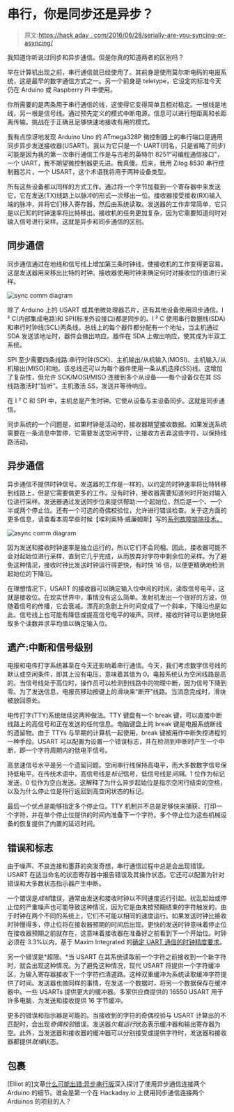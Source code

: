 # 串行，你是同步还是异步？

> 原文:[https://hack aday . com/2016/06/28/serially-are-you-syncing-or-asyncing/](https://hackaday.com/2016/06/28/serially-are-you-syncing-or-asyncing/)

我知道你听说过同步和异步通信。但是你真的知道两者的区别吗？

早在计算机出现之前，串行通信就已经使用了。其前身是使用莫尔斯电码的电报系统，这是最早的数字通信方式之一。另一个前身是 teletype，它设定的标准今天仍在 Arduino 或 Raspberry Pi 中使用。

你所需要的是两条用于串行通信的线，这使得它变得简单且相对稳定。一根线是地线，另一根是信号线。通过预先定义的模式中断电源，信息可以进行短距离和长距离传输。挑战在于正确且足够快速地接收有用的模式。

我有点惊讶地发现 Arduino Uno 的 ATmega328P 微控制器上的串行端口是通用同步异步发送接收器(USART)。我以为它只是一个 UART(同名，只是省略了同步)可能是因为我的第一次串行通信工作是与古老的英特尔 8251“可编程通信接口”，一个 UART，我不期望微控制器更先进。我真傻。后来，我用 Zilog 8530 串行控制器芯片，一个 USART，这个术语我将用于两种设备类型。

所有这些设备都以同样的方式工作。通过将一个字节加载到一个寄存器中来发送它，它在发送(TX)线路上以脉冲的形式一次移出一位。接收器接受接收(RX)输入端的脉冲，并将它们移入寄存器，然后由系统读取。发送器的工作非常简单，它只是以已知的时钟速率将比特移出。接收机的任务更加复杂，因为它需要知道何时对输入信号进行采样。这就是异步和同步通信的区别。

## 同步通信

同步通信通过在地线和信号线上增加第三条时钟线，使接收机的工作变得更容易。这是发送器用来移出比特的时钟。接收器使用时钟来确定何时对接收位的值进行采样。

![sync comm diagram](../Images/40044d90d1b730e7167c62de6cbaa529.png)

除了 Arduino 上的 USART 或其他微处理器芯片，还有其他设备使用同步通信。I ² C(内部集成电路)和 SPI(标准外设接口)都是同步的。I ² C 使用串行数据线(SDA)和串行时钟线(SCL)两条线。总线上的每个器件都分配有一个地址，当主机通过 SDA 发送该地址时，器件会做出响应。器件在 SDA 上做出响应，使其成为半双工系统。

SPI 至少需要四条线路:串行时钟(SCK)、主机输出/从机输入(MOSI)、主机输入/从机输出(MISO)和地。该总线还可以为每个器件使用一条从机选择(SS)线。这增加了复杂性，但允许 SCK/MOSI/MISO 连接到多个从设备——每个设备仅在其 SS 线路激活时“监听”。主机激活 SS，发送并等待响应。

在 I ² C 和 SPI 中，主机总是产生时钟。它使从设备与主设备同步。这就是同步通信。

同步系统的一个问题是，如果时钟是活动的，接收器期望接收数据。如果发送系统需要在一条消息中暂停，它需要发送空闲字符，让接收方丢弃这些字符，以保持线路活动。

## 异步通信

异步通信不提供时钟信号。发送器的工作是一样的，以约定的时钟速率将比特转移到线路上，但是它需要做更多的工作。没有时钟，接收器需要知道何时开始对输入位进行采样。发送器通过发送同步位来提供帮助:一个起始位，然后是一个、一个半或两个停止位。还有一个可选的奇偶校验位，允许进行错误检查。关于这方面的更多信息，请查看本周早些时候【埃利奥特·威廉姆斯】写的[系列故障排除技术。](http://hackaday.com/2016/06/22/what-could-go-wrong-asynchronous-serial-edition/)

![async comm diagram](../Images/5d0e7a168689b94ad00eeded717452ac.png)

因为发送和接收时钟速率是独立运行的，所以它们不会同相。因此，接收器可能不会对起始位进行采样，直到它几乎完成，从而放弃对字符中剩余位的采样。为了避免这种情况，接收时钟比发送时钟运行得更快，有时快 16 倍，以便更精确地检测起始位的下降沿。

在理想情况下，USART 的接收器可以确定输入位中间的时间，读取信号电平，这就是接收位。在现实世界中，事情没有这么简单。发射机发出一个很好的方波，但随着信号的传播，它会衰减。漂亮的急剧上升时间变成了一个斜率，下降沿也是如此。信号线上也可能有降低或提高信号电平的噪声。同样，接收时钟可以更快地获取多个读数并求平均值以确定输入位。

## 遗产:中断和信号级别

电报和电传打字系统甚至在今天还影响着串行通信。今天，我们考虑数字信号线的默认或空闲条件，即其上没有电压，意味着其值为 0。电报系统认为空闲线路是高的。当信号线处于高位时，操作员可以检测到线路中的物理中断，因为信号下降到零。为了发送信息，电报员移动按键上的滑块来“断开”线路。当消息完成时，滑块被放回原处。

电传打字(TTY)系统继续这两种做法。TTY 键盘有一个 break 键，可以直接中断线路上的高信号和正在发送的任何信息。电脑键盘上的 break 键是电报系统断线的遗留物。由于 TTYs 与早期的计算机一起使用，break 键被用作中断失控进程的一种手段。USART 可以配置为设置一个错误标志，并在检测到中断时产生一个中断，即一个字符周期内的低电平信号。

高怠速信号水平是另一个遗留问题。空闲串行线保持高电平，而大多数数字信号保持低电平。在传统术语中，高信号线是*标记*信号，低信号线是*间隔*。1 位作为标记发送，0 位作为空白发送。这解释了为什么异步起始位是指示空闲行结束的空格，以及为什么停止位是将行返回到高空闲状态的标记。

最后一个优点是能够指定多个停止位。TTY 机制并不总是足够快来捕获、打印一个字符，并在单个停止位提供的时间内准备下一个字符。多个停止位为这些机械设备的恢复提供了内置的延迟时间。

## 错误和标志

由于噪声、不良连接和墨菲的突发奇想，串行通信过程中总是会出现错误。USART 在适当命名的状态寄存器中报告错误及其操作状态。它还可以配置为针对错误和大多数状态指示器产生中断。

一个错误是*成帧*错误，通常由发送和接收时钟以不同速度运行引起。扰乱起始或停止位的严重噪声也可能导致这种情况，因为它是由未按预期结束的字符触发的。由于时钟在两个不同的系统上，它们不可能以相同的速度运行。如果发送时钟比接收时钟慢得多，停止位将在接收器预期的时间后出现。更快的发送时钟意味着停止位在接收器预期之前就存在，这意味着接收器在准备好之前看到下一个开始位。时钟必须在 3.3%以内，基于 Maxim Integrated 的[确定 UART 通信的时钟精度要求](https://www.maximintegrated.com/en/app-notes/index.mvp/id/2141)。

另一个错误是*超限。*当 USART 在其系统读取前一个字符之前接收到一个新字符时，就会出现这种情况。为了避免这种情况，现代 USART 将提供一个字符缓冲区，为输入寄存器接收下一个字符扫清道路。这种双重缓冲为系统读取缓冲字符提供了时间。发送器也做同样的事情，在发送一个数据时，将另一个数据保存在缓冲器中。一些 USARTs 提供更大的缓冲器。多家供应商提供的 16550 USART 用于许多电脑，为发送和接收提供 16 字节缓冲。

更多的错误和指示器是可能的。当接收到的字符的奇偶校验与 USART 计算出的不匹配时，会出现*奇偶校验*错误。发送器*欠载运行*状态表示缓冲器和输出寄存器为空。此外，当发送器和接收器的缓冲器可以分别接受或提供字符时，发送器和接收器都提供*就绪*状态。

## 包裹

[Elliot 的]文章[什么可能出错:异步串行版](http://hackaday.com/2016/06/22/what-could-go-wrong-asynchronous-serial-edition/)深入探讨了使用异步通信连接两个 Arduino 的细节。谁会是第一个在 Hackaday.io 上使用同步通信连接两个 Arduinos 的项目的人？
